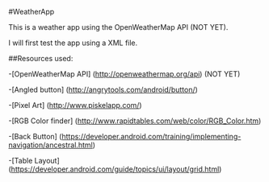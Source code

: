 #WeatherApp

This is a weather app using the OpenWeatherMap API (NOT YET).

I will first test the app using a XML file.

##Resources used:

-[OpenWeatherMap API] (http://openweathermap.org/api) (NOT YET)

-[Angled button] (http://angrytools.com/android/button/)

-[Pixel Art] (http://www.piskelapp.com/)

-[RGB Color finder] (http://www.rapidtables.com/web/color/RGB_Color.htm)

-[Back Button] (https://developer.android.com/training/implementing-navigation/ancestral.html)

-[Table Layout] (https://developer.android.com/guide/topics/ui/layout/grid.html)
